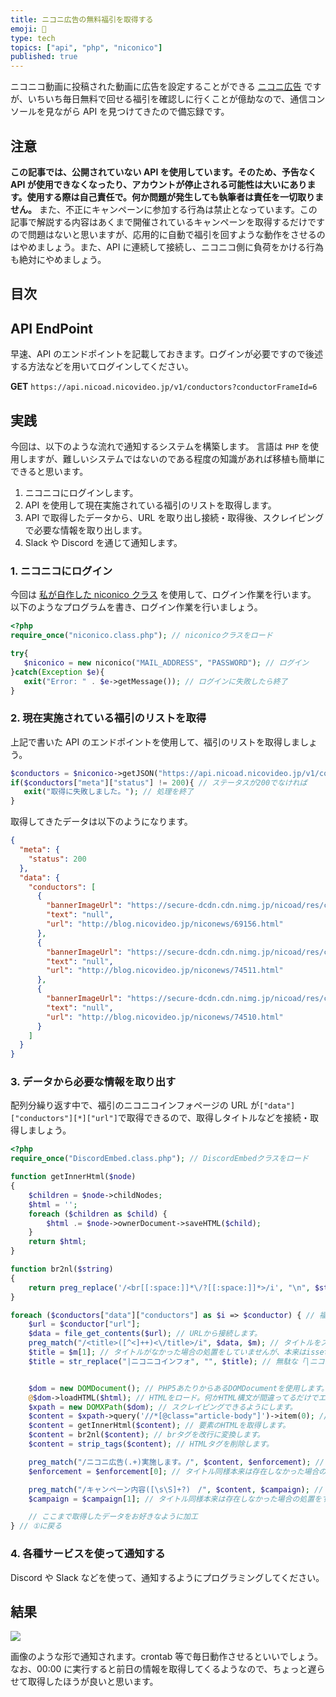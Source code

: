 ```yaml
---
title: ニコニ広告の無料福引を取得する
emoji: 🎈
type: tech
topics: ["api", "php", "niconico"]
published: true
---
```


ニコニコ動画に投稿された動画に広告を設定することができる [ニコニ広告](https://nicoad.nicovideo.jp) ですが、いちいち毎日無料で回せる福引を確認しに行くことが億劫なので、通信コンソールを見ながら API を見つけてきたので備忘録です。

## 注意

**この記事では、公開されていない API を使用しています。そのため、予告なく API が使用できなくなったり、アカウントが停止される可能性は大いにあります。使用する際は自己責任で。何か問題が発生しても執筆者は責任を一切取りません。**
また、不正にキャンペーンに参加する行為は禁止となっています。この記事で解説する内容はあくまで開催されているキャンペーンを取得するだけですので問題はないと思いますが、応用的に自動で福引を回すような動作をさせるのはやめましょう。また、API に連続して接続し、ニコニコ側に負荷をかける行為も絶対にやめましょう。

## 目次

## API EndPoint

早速、API のエンドポイントを記載しておきます。ログインが必要ですので後述する方法などを用いてログインしてください。

**GET** `https://api.nicoad.nicovideo.jp/v1/conductors?conductorFrameId=6`

## 実践

今回は、以下のような流れで通知するシステムを構築します。
言語は `PHP` を使用しますが、難しいシステムではないのである程度の知識があれば移植も簡単にできると思います。

1. ニコニコにログインします。
2. API を使用して現在実施されている福引のリストを取得します。
3. API で取得したデータから、URL を取り出し接続・取得後、スクレイピングで必要な情報を取り出します。
4. Slack や Discord を通じて通知します。

### 1. ニコニコにログイン

今回は [私が自作した niconico クラス](https://github.com/book000/etc/blob/master/niconico.class.php) を使用して、ログイン作業を行います。
以下のようなプログラムを書き、ログイン作業を行いましょう。

```php
<?php
require_once("niconico.class.php"); // niconicoクラスをロード

try{
   $niconico = new niconico("MAIL_ADDRESS", "PASSWORD"); // ログイン
}catch(Exception $e){
   exit("Error: " . $e->getMessage()); // ログインに失敗したら終了
}
```

### 2. 現在実施されている福引のリストを取得

上記で書いた API のエンドポイントを使用して、福引のリストを取得しましょう。

```php
$conductors = $niconico->getJSON("https://api.nicoad.nicovideo.jp/v1/conductors?conductorFrameId=6"); // JSON形式でAPIを叩く
if($conductors["meta"]["status"] != 200){ // ステータスが200でなければ
   exit("取得に失敗しました。"); // 処理を終了
}
```

取得してきたデータは以下のようになります。

```json
{
  "meta": {
    "status": 200
  },
  "data": {
    "conductors": [
      {
        "bannerImageUrl": "https://secure-dcdn.cdn.nimg.jp/nicoad/res/conductors/free_beginner.png",
        "text": "null",
        "url": "http://blog.nicovideo.jp/niconews/69156.html"
      },
      {
        "bannerImageUrl": "https://secure-dcdn.cdn.nimg.jp/nicoad/res/conductors/free_jackpot_chance_1805.png",
        "text": "null",
        "url": "http://blog.nicovideo.jp/niconews/74511.html"
      },
      {
        "bannerImageUrl": "https://secure-dcdn.cdn.nimg.jp/nicoad/res/conductors/nicoad_month_end_201805.png",
        "text": "null",
        "url": "http://blog.nicovideo.jp/niconews/74510.html"
      }
    ]
  }
}
```

### 3. データから必要な情報を取り出す

配列分繰り返す中で、福引のニコニコインフォページの URL が`["data"]["conductors"][*]["url"]`で取得できるので、取得しタイトルなどを接続・取得しましょう。

```php
<?php
require_once("DiscordEmbed.class.php"); // DiscordEmbedクラスをロード

function getInnerHtml($node)
{
    $children = $node->childNodes;
    $html = '';
    foreach ($children as $child) {
        $html .= $node->ownerDocument->saveHTML($child);
    }
    return $html;
}

function br2nl($string)
{
    return preg_replace('/<br[[:space:]]*\/?[[:space:]]*>/i', "\n", $string);
}

foreach ($conductors["data"]["conductors"] as $i => $conductor) { // 福引のイベント数分繰り返す(①)
    $url = $conductor["url"];
    $data = file_get_contents($url); // URLから接続します。
    preg_match("/<title>([^<]++)<\/title>/i", $data, $m); // タイトルをスクレイピング
    $title = $m[1]; // タイトルがなかった場合の処置をしていませんが、本来はisset($m[1])やcount($m)などでチェックすべきでしょう。
    $title = str_replace("|ニコニコインフォ", "", $title); // 無駄な「|ニコニコインフォ」というテキストを消してしまいます。


    $dom = new DOMDocument(); // PHP5あたりからあるDOMDocumentを使用します。
    @$dom->loadHTML($html); // HTMLをロード。何かHTML構文が間違ってるだけでエラー吐くので@を使用して抑制します。
    $xpath = new DOMXPath($dom); // スクレイピングできるようにします。
    $content = $xpath->query('//*[@class="article-body"]')->item(0); // classがarticle-bodyという要素を取得します。
    $content = getInnerHtml($content); // 要素のHTMLを取得します。
    $content = br2nl($content); // brタグを改行に変換します。
    $content = strip_tags($content); // HTMLタグを削除します。

    preg_match("/ニコニ広告(.+)実施します。/", $content, $enforcement); // おおざっぱな実施内容を取得
    $enforcement = $enforcement[0]; // タイトル同様本来は存在しなかった場合の処置をすべき

    preg_match("/キャンペーン内容([\s\S]+?)　/", $content, $campaign); // 詳しいキャンペーン内容を取得
    $campaign = $campaign[1]; // タイトル同様本来は存在しなかった場合の処置をすべき

    // ここまで取得したデータをお好きなように加工
} // ①に戻る
```

### 4. 各種サービスを使って通知する

Discord や Slack などを使って、通知するようにプログラミングしてください。

## 結果

![](https://storage.googleapis.com/zenn-user-upload/6u4y5xyn5ol7x3yluuql1l2nlkjv)

画像のような形で通知されます。crontab 等で毎日動作させるといいでしょう。なお、00:00 に実行すると前日の情報を取得してくるようなので、ちょっと遅らせて取得したほうが良いと思います。
